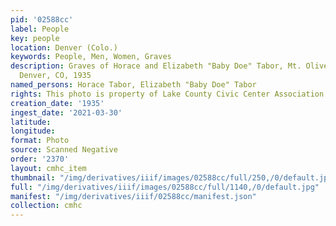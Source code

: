 ```yaml
---
pid: '02588cc'
label: People
key: people
location: Denver (Colo.)
keywords: People, Men, Women, Graves
description: Graves of Horace and Elizabeth "Baby Doe" Tabor, Mt. Olivet cemetery,
  Denver, CO, 1935
named_persons: Horace Tabor, Elizabeth "Baby Doe" Tabor
rights: This photo is property of Lake County Civic Center Association.
creation_date: '1935'
ingest_date: '2021-03-30'
latitude: 
longitude: 
format: Photo
source: Scanned Negative
order: '2370'
layout: cmhc_item
thumbnail: "/img/derivatives/iiif/images/02588cc/full/250,/0/default.jpg"
full: "/img/derivatives/iiif/images/02588cc/full/1140,/0/default.jpg"
manifest: "/img/derivatives/iiif/02588cc/manifest.json"
collection: cmhc
---
```

